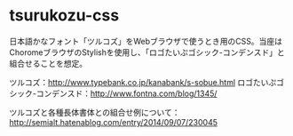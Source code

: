 tsurukozu-css
=============

日本語かなフォント「ツルコズ」をWebブラウザで使うとき用のCSS。当座はChoromeブラウザのStylishを使用し、「ロゴたいぷゴシック-コンデンスド」と組合せることを想定。

ツルコズ：http://www.typebank.co.jp/kanabank/s-sobue.html
ロゴたいぷゴシック-コンデンスド：http://www.fontna.com/blog/1345/

ツルコズと各種長体書体との組合せ例について：http://semialt.hatenablog.com/entry/2014/09/07/230045
